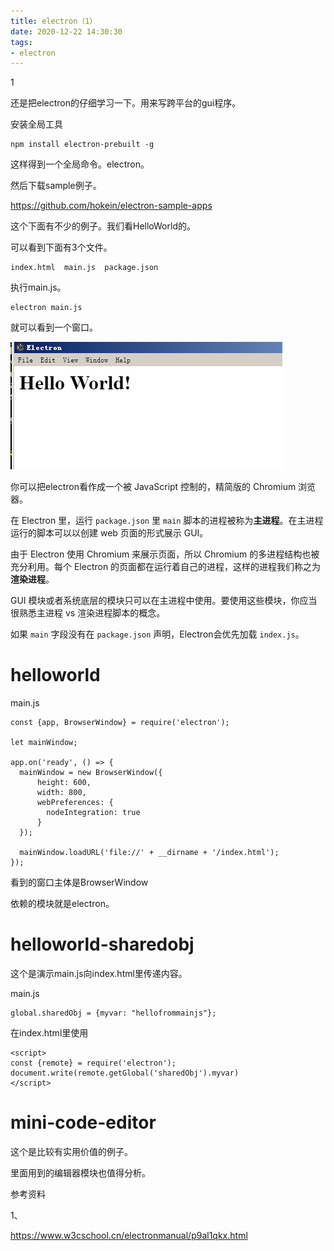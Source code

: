 ```yaml
---
title: electron（1）
date: 2020-12-22 14:30:30
tags:
- electron
---
```


1

还是把electron的仔细学习一下。用来写跨平台的gui程序。

安装全局工具

```
npm install electron-prebuilt -g
```

这样得到一个全局命令。electron。

然后下载sample例子。

https://github.com/hokein/electron-sample-apps

这个下面有不少的例子。我们看HelloWorld的。

可以看到下面有3个文件。

```
index.html  main.js  package.json
```

执行main.js。

```
electron main.js
```

就可以看到一个窗口。

![image-20201222143748412](../images/playopenwrt_pic/image-20201222143748412.png)



你可以把electron看作成一个被 JavaScript 控制的，精简版的 Chromium 浏览器。

在 Electron 里，运行 `package.json` 里 `main` 脚本的进程被称为**主进程**。在主进程运行的脚本可以以创建 web 页面的形式展示 GUI。

由于 Electron 使用 Chromium 来展示页面，所以 Chromium 的多进程结构也被充分利用。每个 Electron 的页面都在运行着自己的进程，这样的进程我们称之为**渲染进程**。



GUI 模块或者系统底层的模块只可以在主进程中使用。要使用这些模块，你应当很熟悉主进程 vs 渲染进程脚本的概念。

如果 `main` 字段没有在 `package.json` 声明，Electron会优先加载 `index.js`。



# helloworld

main.js

```
const {app, BrowserWindow} = require('electron');

let mainWindow;

app.on('ready', () => {
  mainWindow = new BrowserWindow({
      height: 600,
      width: 800, 
      webPreferences: {
      	nodeIntegration: true
      }
  });

  mainWindow.loadURL('file://' + __dirname + '/index.html');
});
```

看到的窗口主体是BrowserWindow

依赖的模块就是electron。

# helloworld-sharedobj

这个是演示main.js向index.html里传递内容。

main.js

```
global.sharedObj = {myvar: "hellofrommainjs"};
```

在index.html里使用

```
<script>
const {remote} = require('electron');
document.write(remote.getGlobal('sharedObj').myvar)
</script>
```



# mini-code-editor

这个是比较有实用价值的例子。

里面用到的编辑器模块也值得分析。



参考资料

1、

https://www.w3cschool.cn/electronmanual/p9al1qkx.html